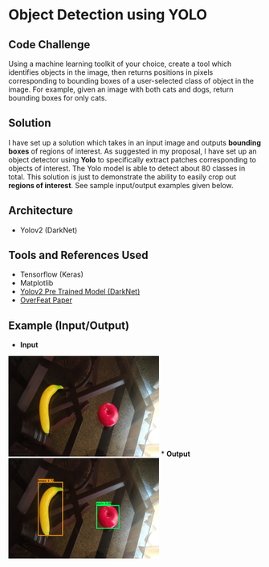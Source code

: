 # Object Detection using YOLO

## Code Challenge
Using a machine learning toolkit of your choice, create a tool which identifies objects in the image, then returns positions in pixels corresponding to bounding boxes of a user-selected class of object in the image. For example, given an image with both cats and dogs, return bounding boxes for only cats.

## Solution
I have set up a solution which takes in an input image and outputs <b>bounding boxes</b> of regions of interest. As suggested in my proposal, I have set up an object detector using <b>Yolo</b> to specifically extract patches corresponding to objects of interest. The Yolo model is able to detect about 80 classes in total. This solution is just to demonstrate the ability to easily crop out <b>regions of interest</b>. See sample input/output examples given below.

## Architecture
* Yolov2 (DarkNet)

## Tools and References Used
* Tensorflow (Keras)
* Matplotlib
* [Yolov2 Pre Trained Model (DarkNet)](https://pjreddie.com/darknet/yolo/)
* [OverFeat Paper](https://arxiv.org/abs/1312.6229)

## Example (Input/Output)
* <b>Input</b><br>
<img height="200" width="300" src="https://github.com/monstahzxz/caMicroscope_demo/blob/master/examples/input.jpeg"/>
* <b>Output</b><br>
<img height="200" width="300" src="https://github.com/monstahzxz/caMicroscope_demo/blob/master/examples/output.jpeg"/>
